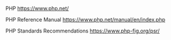 PHP
	https://www.php.net/

PHP Reference Manual
	https://www.php.net/manual/en/index.php

PHP Standards Recommendations
	https://www.php-fig.org/psr/